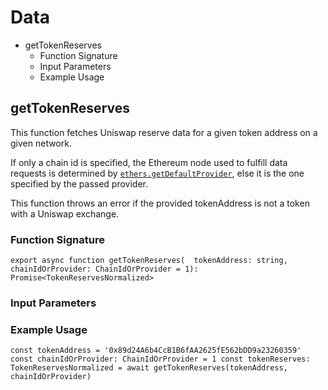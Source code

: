 # Data

* getTokenReserves
  * Function Signature
  * Input Parameters
  * Example Usage

## getTokenReserves <a id="gettokenreserves"></a>

This function fetches Uniswap reserve data for a given token address on a given network.

If only a chain id is specified, the Ethereum node used to fulfill data requests is determined by [`ethers.getDefaultProvider`](https://docs.ethers.io/ethers.js/html/api-providers.html#connecting-to-ethereum), else it is the one specified by the passed provider.

This function throws an error if the provided tokenAddress is not a token with a Uniswap exchange.

### Function Signature <a id="function-signature"></a>

```text
export async function getTokenReserves(  tokenAddress: string,  chainIdOrProvider: ChainIdOrProvider = 1): Promise<TokenReservesNormalized>
```

### Input Parameters <a id="input-parameters"></a>

### Example Usage <a id="example-usage"></a>

```text
const tokenAddress = '0x89d24A6b4CcB1B6fAA2625fE562bDD9a23260359' const chainIdOrProvider: ChainIdOrProvider = 1 ​const tokenReserves: TokenReservesNormalized = await getTokenReserves(tokenAddress, chainIdOrProvider)​​​​
```


